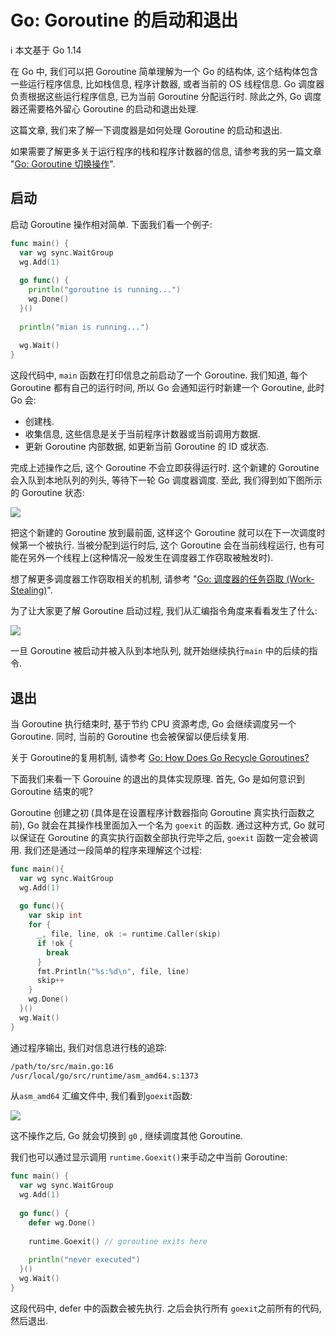 # Go: Goroutine 的启动和退出

ℹ️ 本文基于 Go 1.14

在 Go 中, 我们可以把 Goroutine 简单理解为一个 Go 的结构体, 这个结构体包含一些运行程序信息, 比如栈信息, 程序计数器, 或者当前的 OS 线程信息. Go 调度器负责根据这些运行程序信息, 已为当前 Goroutine 分配运行时. 除此之外, Go 调度器还需要格外留心 Goroutine 的启动和退出处理. 

这篇文章, 我们来了解一下调度器是如何处理 Goroutine 的启动和退出. 

如果需要了解更多关于运行程序的栈和程序计数器的信息, 请参考我的另一篇文章 "[Go: Goroutine 切换操作](Go-What-Does-a-Goroutine-Switch-Actually-Involve.md)".

## 启动

启动 Goroutine 操作相对简单. 下面我们看一个例子: 

```go
func main() {
  var wg sync.WaitGroup
  wg.Add(1)
  
  go func() {
    println("goroutine is running...")
    wg.Done()
  }()
  
  println("mian is running...")
  
  wg.Wait()
}
```



这段代码中, `main` 函数在打印信息之前启动了一个 Goroutine. 我们知道, 每个Goroutine 都有自己的运行时间, 所以 Go 会通知运行时新建一个 Goroutine, 此时 Go 会:

* 创建栈.
* 收集信息, 这些信息是关于当前程序计数器或当前调用方数据.
* 更新 Goroutine 内部数据, 如更新当前 Goroutine 的 ID 或状态. 

完成上述操作之后, 这个 Goroutine 不会立即获得运行时. 这个新建的 Goroutine 会入队到本地队列的列头, 等待下一轮 Go 调度器调度. 至此, 我们得到如下图所示的 Goroutine 状态: 

![](/Users/sarahchen/AJourneyToGo/img/goroutine-start-exit-1.png)

把这个新建的 Goroutine 放到最前面, 这样这个 Goroutine 就可以在下一次调度时候第一个被执行. 当被分配到运行时后, 这个 Goroutine 会在当前线程运行, 也有可能在另外一个线程上(这种情况一般发生在调度器工作窃取被触发时).

想了解更多调度器工作窃取相关的机制, 请参考 "[Go: 调度器的任务窃取 (Work-Stealing)](Go-Work-Stealing-in-Go-Scheduler.md)". 

为了让大家更了解 Goroutine 启动过程, 我们从汇编指令角度来看看发生了什么: 

![](/Users/sarahchen/AJourneyToGo/img/goroutine-start-exit-2.png)



一旦 Goroutine 被启动并被入队到本地队列, 就开始继续执行`main` 中的后续的指令. 

## 退出

当 Goroutine 执行结束时, 基于节约 CPU 资源考虑, Go 会继续调度另一个 Goroutine. 同时, 当前的 Goroutine 也会被保留以便后续复用.

关于 Goroutine的复用机制, 请参考 [Go: How Does Go Recycle Goroutines?]()

下面我们来看一下 Gorouine 的退出的具体实现原理. 首先, Go 是如何意识到 Goroutine 结束的呢? 

Goroutine 创建之初 (具体是在设置程序计数器指向 Goroutine 真实执行函数之前), Go 就会在其操作栈里面加入一个名为 `goexit` 的函数. 通过这种方式, Go 就可以保证在 Goroutine 的真实执行函数全部执行完毕之后, `goexit` 函数一定会被调用. 我们还是通过一段简单的程序来理解这个过程: 

```go
func main(){
  var wg sync.WaitGroup
  wg.Add(1)
  
  go func(){
    var skip int
    for {
      _, file, line, ok := runtime.Caller(skip)
      if !ok {
        break
      }
      fmt.Println("%s:%d\n", file, line)
      skip++
    }
    wg.Done()
  }()
  wg.Wait()
}
```

通过程序输出, 我们对信息进行栈的追踪:

```bash
/path/to/src/main.go:16
/usr/local/go/src/runtime/asm_amd64.s:1373
```

从`asm_amd64` 汇编文件中, 我们看到`goexit`函数: 

![](/Users/sarahchen/AJourneyToGo/img/goroutine-start-exit-3.png)

这不操作之后, Go 就会切换到 `g0` , 继续调度其他 Goroutine. 

我们也可以通过显示调用 `runtime.Goexit()`来手动之中当前 Goroutine: 

```go
func main() {
  var wg sync.WaitGroup
  wg.Add(1)
  
  go func() {
    defer wg.Done()
    
    runtime.Goexit() // goroutine exits here
    
    println("never executed")
  }()
  wg.Wait()
}
```

这段代码中, defer 中的函数会被先执行. 之后会执行所有 `goexit`之前所有的代码, 然后退出. 

